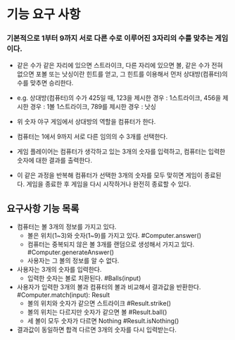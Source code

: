 # 기능 요구 사항

### 기본적으로 1부터 9까지 서로 다른 수로 이루어진 3자리의 수를 맞추는 게임이다.

- 같은 수가 같은 자리에 있으면 스트라이크, 다른 자리에 있으면 볼, 같은 수가 전혀 없으면 포볼 또는 낫싱이란 힌트를 얻고, 그 힌트를 이용해서 먼저 상대방(컴퓨터)의 수를 맞추면 승리한다.

- e.g. 상대방(컴퓨터)의 수가 425일 때, 123을 제시한 경우 : 1스트라이크, 456을 제시한 경우 : 1볼 1스트라이크, 789를 제시한 경우 : 낫싱

- 위 숫자 야구 게임에서 상대방의 역할을 컴퓨터가 한다.
- 컴퓨터는 1에서 9까지 서로 다른 임의의 수 3개를 선택한다.
- 게임 플레이어는 컴퓨터가 생각하고 있는 3개의 숫자를 입력하고, 컴퓨터는 입력한 숫자에 대한 결과를 출력한다.
- 이 같은 과정을 반복해 컴퓨터가 선택한 3개의 숫자를 모두 맞히면 게임이 종료된다. 게임을 종료한 후 게임을 다시 시작하거나 완전히 종료할 수 있다.

## 요구사항 기능 목록

- 컴퓨터는 볼 3개의 정보를 가지고 있다.
    - 볼은 위치(1~3)와 숫자(1~9)를 가지고 있다. #Computer.answer()
    - 컴퓨터는 중복되지 않은 볼 3개를 랜덤으로 생성해서 가지고 있다. #Computer.generateAnswer()
    - 사용자는 그 볼의 정보를 알 수 없다.
- 사용자는 3개의 숫자를 입력한다.
    - 입력한 숫자는 볼로 치환된다. #Balls(input)
- 사용자가 입력한 3개의 볼과 컴퓨터의 볼과 비교해서 결과값을 반환한다. #Computer.match(input): Result
    - 볼의 위치와 숫자가 같으면 스트라이크 #Result.strike()
    - 볼의 위치는 다르지만 숫자가 같으면 볼 #Result.ball()
    - 세 볼이 모두 숫자가 다르면 Nothing #Result.isNothing()
- 결과값이 동일하면 합격 다르면 3개의 숫자를 다시 입력받는다.